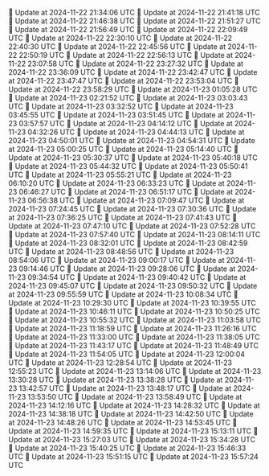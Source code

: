 🔄 Update at 2024-11-22 21:34:06 UTC
🔄 Update at 2024-11-22 21:41:18 UTC
🔄 Update at 2024-11-22 21:46:38 UTC
🔄 Update at 2024-11-22 21:51:27 UTC
🔄 Update at 2024-11-22 21:56:49 UTC
🔄 Update at 2024-11-22 22:09:49 UTC
🔄 Update at 2024-11-22 22:30:10 UTC
🔄 Update at 2024-11-22 22:40:30 UTC
🔄 Update at 2024-11-22 22:45:56 UTC
🔄 Update at 2024-11-22 22:50:19 UTC
🔄 Update at 2024-11-22 22:56:13 UTC
🔄 Update at 2024-11-22 23:07:58 UTC
🔄 Update at 2024-11-22 23:27:32 UTC
🔄 Update at 2024-11-22 23:36:09 UTC
🔄 Update at 2024-11-22 23:42:47 UTC
🔄 Update at 2024-11-22 23:47:47 UTC
🔄 Update at 2024-11-22 23:53:04 UTC
🔄 Update at 2024-11-22 23:58:29 UTC
🔄 Update at 2024-11-23 01:05:28 UTC
🔄 Update at 2024-11-23 02:21:52 UTC
🔄 Update at 2024-11-23 03:03:43 UTC
🔄 Update at 2024-11-23 03:32:52 UTC
🔄 Update at 2024-11-23 03:45:55 UTC
🔄 Update at 2024-11-23 03:51:45 UTC
🔄 Update at 2024-11-23 03:57:57 UTC
🔄 Update at 2024-11-23 04:14:12 UTC
🔄 Update at 2024-11-23 04:32:26 UTC
🔄 Update at 2024-11-23 04:44:13 UTC
🔄 Update at 2024-11-23 04:50:01 UTC
🔄 Update at 2024-11-23 04:54:31 UTC
🔄 Update at 2024-11-23 05:00:25 UTC
🔄 Update at 2024-11-23 05:14:40 UTC
🔄 Update at 2024-11-23 05:30:37 UTC
🔄 Update at 2024-11-23 05:40:18 UTC
🔄 Update at 2024-11-23 05:44:32 UTC
🔄 Update at 2024-11-23 05:50:41 UTC
🔄 Update at 2024-11-23 05:55:21 UTC
🔄 Update at 2024-11-23 06:10:20 UTC
🔄 Update at 2024-11-23 06:33:23 UTC
🔄 Update at 2024-11-23 06:46:27 UTC
🔄 Update at 2024-11-23 06:51:17 UTC
🔄 Update at 2024-11-23 06:56:38 UTC
🔄 Update at 2024-11-23 07:09:47 UTC
🔄 Update at 2024-11-23 07:24:45 UTC
🔄 Update at 2024-11-23 07:30:36 UTC
🔄 Update at 2024-11-23 07:36:25 UTC
🔄 Update at 2024-11-23 07:41:43 UTC
🔄 Update at 2024-11-23 07:47:10 UTC
🔄 Update at 2024-11-23 07:52:28 UTC
🔄 Update at 2024-11-23 07:57:40 UTC
🔄 Update at 2024-11-23 08:14:11 UTC
🔄 Update at 2024-11-23 08:32:01 UTC
🔄 Update at 2024-11-23 08:42:59 UTC
🔄 Update at 2024-11-23 08:48:56 UTC
🔄 Update at 2024-11-23 08:54:06 UTC
🔄 Update at 2024-11-23 09:00:17 UTC
🔄 Update at 2024-11-23 09:14:46 UTC
🔄 Update at 2024-11-23 09:28:06 UTC
🔄 Update at 2024-11-23 09:34:54 UTC
🔄 Update at 2024-11-23 09:40:42 UTC
🔄 Update at 2024-11-23 09:45:07 UTC
🔄 Update at 2024-11-23 09:50:32 UTC
🔄 Update at 2024-11-23 09:55:59 UTC
🔄 Update at 2024-11-23 10:08:34 UTC
🔄 Update at 2024-11-23 10:29:30 UTC
🔄 Update at 2024-11-23 10:39:55 UTC
🔄 Update at 2024-11-23 10:46:11 UTC
🔄 Update at 2024-11-23 10:50:25 UTC
🔄 Update at 2024-11-23 10:55:32 UTC
🔄 Update at 2024-11-23 11:03:58 UTC
🔄 Update at 2024-11-23 11:18:59 UTC
🔄 Update at 2024-11-23 11:26:16 UTC
🔄 Update at 2024-11-23 11:33:00 UTC
🔄 Update at 2024-11-23 11:38:05 UTC
🔄 Update at 2024-11-23 11:43:17 UTC
🔄 Update at 2024-11-23 11:48:49 UTC
🔄 Update at 2024-11-23 11:54:05 UTC
🔄 Update at 2024-11-23 12:00:04 UTC
🔄 Update at 2024-11-23 12:28:54 UTC
🔄 Update at 2024-11-23 12:55:23 UTC
🔄 Update at 2024-11-23 13:14:06 UTC
🔄 Update at 2024-11-23 13:30:28 UTC
🔄 Update at 2024-11-23 13:38:28 UTC
🔄 Update at 2024-11-23 13:42:57 UTC
🔄 Update at 2024-11-23 13:48:17 UTC
🔄 Update at 2024-11-23 13:53:50 UTC
🔄 Update at 2024-11-23 13:58:49 UTC
🔄 Update at 2024-11-23 14:12:16 UTC
🔄 Update at 2024-11-23 14:28:32 UTC
🔄 Update at 2024-11-23 14:38:18 UTC
🔄 Update at 2024-11-23 14:42:50 UTC
🔄 Update at 2024-11-23 14:48:26 UTC
🔄 Update at 2024-11-23 14:53:45 UTC
🔄 Update at 2024-11-23 14:59:35 UTC
🔄 Update at 2024-11-23 15:13:11 UTC
🔄 Update at 2024-11-23 15:27:03 UTC
🔄 Update at 2024-11-23 15:34:28 UTC
🔄 Update at 2024-11-23 15:40:25 UTC
🔄 Update at 2024-11-23 15:46:33 UTC
🔄 Update at 2024-11-23 15:51:15 UTC
🔄 Update at 2024-11-23 15:57:24 UTC
